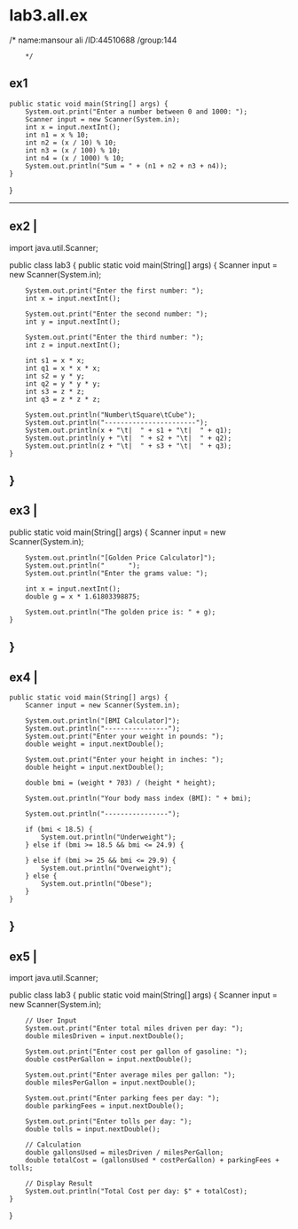 # lab3.all.ex
/* name:mansour ali
        /ID:44510688
        /group:144


        */




        
ex1
-----------------------------------------------------

    public static void main(String[] args) {
        System.out.print("Enter a number between 0 and 1000: ");
        Scanner input = new Scanner(System.in);
        int x = input.nextInt();
        int n1 = x % 10;
        int n2 = (x / 10) % 10;
        int n3 = (x / 100) % 10;
        int n4 = (x / 1000) % 10;
        System.out.println("Sum = " + (n1 + n2 + n3 + n4));
    }
}

-----------------------------------------------------------------------------------------
ex2    |
-------
import java.util.Scanner;

public class lab3 {
    public static void main(String[] args) {
        Scanner input = new Scanner(System.in);

        System.out.print("Enter the first number: ");
        int x = input.nextInt();

        System.out.print("Enter the second number: ");
        int y = input.nextInt();

        System.out.print("Enter the third number: ");
        int z = input.nextInt();

        int s1 = x * x;
        int q1 = x * x * x;
        int s2 = y * y;
        int q2 = y * y * y;
        int s3 = z * z;
        int q3 = z * z * z;

        System.out.println("Number\tSquare\tCube");
        System.out.println("-----------------------");
        System.out.println(x + "\t|  " + s1 + "\t|  " + q1);
        System.out.println(y + "\t|  " + s2 + "\t|  " + q2);
        System.out.println(z + "\t|  " + s3 + "\t|  " + q3);
    }
}
------------------------------------------------------------------------
ex3  |
-----
 public static void main(String[] args) {
        Scanner input = new Scanner(System.in);

        System.out.println("[Golden Price Calculator]");
        System.out.println("      ");
        System.out.println("Enter the grams value: ");

        int x = input.nextInt();
        double g = x * 1.61803398875;

        System.out.println("The golden price is: " + g);
    }
}
----------------------------------------------------------------------
ex4   |
-------

    public static void main(String[] args) {
        Scanner input = new Scanner(System.in);

        System.out.println("[BMI Calculator]");
        System.out.println("----------------");
        System.out.print("Enter your weight in pounds: ");
        double weight = input.nextDouble();

        System.out.print("Enter your height in inches: ");
        double height = input.nextDouble();

        double bmi = (weight * 703) / (height * height);

        System.out.println("Your body mass index (BMI): " + bmi);

        System.out.println("----------------");

        if (bmi < 18.5) {
            System.out.println("Underweight");
        } else if (bmi >= 18.5 && bmi <= 24.9) {

        } else if (bmi >= 25 && bmi <= 29.9) {
            System.out.println("Overweight");
        } else {
            System.out.println("Obese");
        }
    }
}
-------------------------------------------------------------------
ex5  |
------

import java.util.Scanner;

public class lab3 {
    public static void main(String[] args) {
        Scanner input = new Scanner(System.in);

        // User Input
        System.out.print("Enter total miles driven per day: ");
        double milesDriven = input.nextDouble();

        System.out.print("Enter cost per gallon of gasoline: ");
        double costPerGallon = input.nextDouble();

        System.out.print("Enter average miles per gallon: ");
        double milesPerGallon = input.nextDouble();

        System.out.print("Enter parking fees per day: ");
        double parkingFees = input.nextDouble();

        System.out.print("Enter tolls per day: ");
        double tolls = input.nextDouble();

        // Calculation
        double gallonsUsed = milesDriven / milesPerGallon;
        double totalCost = (gallonsUsed * costPerGallon) + parkingFees + tolls;

        // Display Result
        System.out.println("Total Cost per day: $" + totalCost);
    }
}
